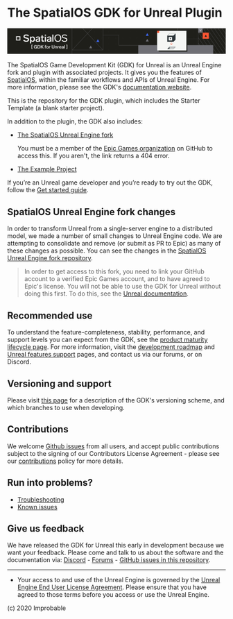 # The SpatialOS GDK for Unreal Plugin

![](SpatialGDK/Documentation/spatialos-gdkforunreal-header.png)

The SpatialOS Game Development Kit (GDK) for Unreal is an Unreal Engine fork and plugin with associated projects. It gives you the features of [SpatialOS](https://networking.docs.improbable.io/spatialos-overview), within the familiar workflows and APIs of Unreal Engine. For more information, please see the GDK's [documentation website](https://networking.docs.improbable.io/gdk-for-unreal/).

This is the repository for the GDK plugin, which includes the Starter Template (a blank starter project).

In addition to the plugin, the GDK also includes:

* [The SpatialOS Unreal Engine fork](https://github.com/improbableio/UnrealEngine)

    You must be a member of the [Epic Games organization](https://github.com/EpicGames) on GitHub to access this. If you aren't, the link returns a 404 error.
* [The Example Project](https://github.com/spatialos/UnrealGDKExampleProject)
  
If you’re an Unreal game developer and you’re ready to try out the GDK, follow the [Get started guide](https://networking.docs.improbable.io/gdk-for-unreal/v0.14.0/get-started/get-started-introduction). 

## SpatialOS Unreal Engine fork changes
In order to transform Unreal from a single-server engine to a distributed model, we made a number of small changes to Unreal Engine code. We are attempting to consolidate and remove (or submit as PR to Epic) as many of these changes as possible. You can see the changes in the [SpatialOS Unreal Engine fork repository](https://github.com/improbableio/UnrealEngine).

> In order to get access to this fork, you need to link your GitHub account to a verified Epic Games account, and to have agreed to Epic's license. You will not be able to use the GDK for Unreal without doing this first. To do this, see the [Unreal documentation](https://www.unrealengine.com/en-US/ue4-on-github).

## Recommended use
To understand the feature-completeness, stability, performance, and support levels you can expect from the GDK, see the [product maturity lifecycle page](https://networking.docs.improbable.io/gdk-for-unreal/v0.14.0/support/product-maturity-lifecycle). For more information, visit the [development roadmap](https://github.com/spatialos/UnrealGDK/projects/1) and [Unreal features support](https://networking.docs.improbable.io/gdk-for-unreal/v0.14.0/support/unreal-features-support) pages, and contact us via our forums, or on Discord.

## Versioning and support
Please visit [this page](https://networking.docs.improbable.io/gdk-for-unreal/v0.14.0/support/versioning-scheme) for a description of the GDK's versioning scheme, and which branches to use when developing.

## Contributions
We welcome [Github issues](https://github.com/spatialos/UnrealGDK/issues) from all users, and accept public contributions subject to the signing of our Contributors License Agreement - please see our [contributions](CONTRIBUTING.md) policy for more details. 

## Run into problems?
* [Troubleshooting](https://networking.docs.improbable.io/gdk-for-unreal/v0.14.0/workflows/troubleshooting)
* [Known issues](https://github.com/spatialos/UnrealGDK/projects/2)

## Give us feedback
We have released the GDK for Unreal this early in development because we want your feedback. Please come and talk to us about the software and the documentation via: [Discord](https://discordapp.com/channels/311273633307951114/339471548647866368) - [Forums](https://forums.improbable.io/) - [GitHub issues in this repository](https://github.com/spatialos/UnrealGDK/issues).

------

* Your access to and use of the Unreal Engine is governed by the [Unreal Engine End User License Agreement](https://www.unrealengine.com/en-US/previous-versions/udk-licensing-resources?sessionInvalidated=true). Please ensure that you have agreed to those terms before you access or use the Unreal Engine.

(c) 2020 Improbable
